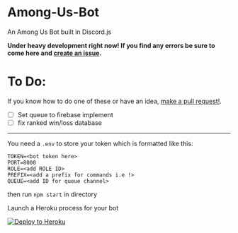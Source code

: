 # Among-Us-Bot
An Among Us Bot built in Discord.js

**Under heavy development right now! If you find any errors be sure to come here and [create an issue](https://github.com/MrAuro/Among-Us-Bot/issues/new/choose).**

# To Do:
If you know how to do one of these or have an idea, [make a pull request!](https://github.com/MrAuro/Among-Us-Bot/pulls).

- [ ] Set queue to firebase implement
- [ ] fix ranked win/loss database

---


You need a `.env` to store your token which is formatted like this:

```
TOKEN=<bot token here>
PORT=8000
ROLE=<add ROLE ID>
PREFIX=<add a prefix for commands i.e !>
QUEUE=<add ID for queue channel>
```

then run `npm start` in directory

Launch a Heroku process for your bot
<p><a href="https://heroku.com/deploy" rel="nofollow"><img src="https://camo.githubusercontent.com/c0824806f5221ebb7d25e559568582dd39dd1170/68747470733a2f2f7777772e6865726f6b7563646e2e636f6d2f6465706c6f792f627574746f6e2e706e67" alt="Deploy to Heroku" data-canonical-src="https://www.herokucdn.com/deploy/button.png" style="max-width:100%;"></a></p>

